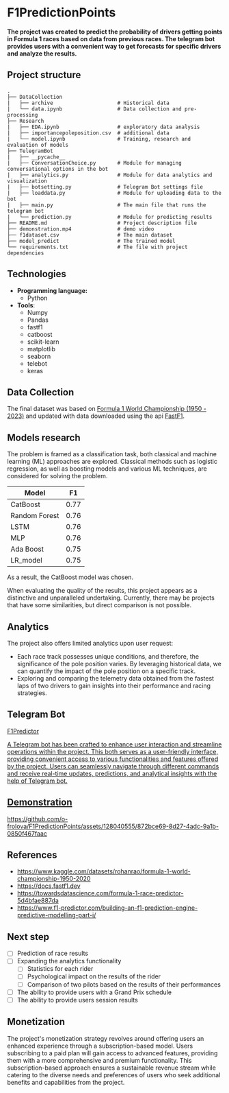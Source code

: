 # F1PredictionPoints
<b>The project was created to predict the probability of drivers getting points in Formula 1 races based on data from previous races. The telegram bot provides users with a convenient way to get forecasts for specific drivers and analyze the results.</b>
## Project structure
    
    .
    ├── DataCollection  
    |   ├── archive                     # Historical data
    |   └── data.ipynb                  # Data collection and pre-processing
    ├── Research
    |   ├── EDA.ipynb                   # exploratory data analysis
    |   ├── importancepoleposition.csv  # additional data
    |   └── model.ipynb                 # Training, research and evaluation of models
    ├── TelegramBot
    |   ├── __pycache__
    |   ├── ConversationChoice.py       # Module for managing conversational options in the bot
    |   ├── analytics.py                # Module for data analytics and visualization
    |   ├── botsetting.py               # Telegram Bot settings file
    |   ├── loaddata.py                 # Module for uploading data to the bot
    |   ├── main.py                     # The main file that runs the telegram bot
    |   └── prediction.py               # Module for predicting results
    ├── README.md                       # Project description file
    ├── demonstration.mp4               # demo video 
    ├── f1dataset.csv                   # The main dataset
    ├── model_predict                   # The trained model
    └── requirements.txt                # The file with project dependencies
    
## Technologies
 - <b>Programming language:</b>
     - Python
 - <b>Tools</b>:
     - Numpy
     - Pandas
     - fastf1
     - catboost
     - scikit-learn
     - matplotlib
     - seaborn
     - telebot
     - keras
## Data Collection
The final dataset was based on <a href="https://www.kaggle.com/datasets/rohanrao/formula-1-world-championship-1950-2020">Formula 1 World Championship (1950 - 2023)</a> and updated with data downloaded using the api <a href='https://docs.fastf1.dev'>FastF1</a>. 
## Models research
The problem is framed as a classification task, both classical and machine learning (ML) approaches are explored. Classical methods such as logistic regression, as well as boosting models and various ML techniques, are considered for solving the problem.

| Model          | F1   |
|----------------|------|
| CatBoost       | 0.77 |
| Random Forest  | 0.76 |
| LSTM           | 0.76 |
| MLP            | 0.76 |
| Ada Boost      | 0.75 |
| LR_model       | 0.75 |

As a result, the CatBoost model was chosen. 

When evaluating the quality of the results, this project appears as a distinctive and unparalleled undertaking. Currently, there may be projects that have some similarities, but direct comparison is not possible.

## Analytics
The project also offers limited analytics upon user request:
-  Each race track possesses unique conditions, and therefore, the significance of the pole position varies. By leveraging historical data, we can quantify the impact of the pole position on a specific track.
-  Exploring and comparing the telemetry data obtained from the fastest laps of two drivers to gain insights into their performance and racing strategies.
## Telegram Bot
<a href = 'https://t.me/F1PredictorBot'> F1Predictor</b>

A Telegram bot has been crafted to enhance user interaction and streamline operations within the project. This both serves as a user-friendly interface, providing convenient access to various functionalities and features offered by the project. Users can seamlessly navigate through different commands and receive real-time updates, predictions, and analytical insights with the help of Telegram bot.
## Demonstration

https://github.com/o-frolova/F1PredictionPoints/assets/128040555/872bce69-8d27-4adc-9a1b-0850f467faac

## References
- https://www.kaggle.com/datasets/rohanrao/formula-1-world-championship-1950-2020
- https://docs.fastf1.dev
- https://towardsdatascience.com/formula-1-race-predictor-5d4bfae887da
- https://www.f1-predictor.com/building-an-f1-prediction-engine-predictive-modelling-part-i/

## Next step
- [ ] Prediction of race results
- [ ] Expanding the analytics functionality
     - [ ] Statistics for each rider
     - [ ] Psychological impact on the results of the rider
     - [ ] Comparison of two pilots based on the results of their performances
- [ ] The ability to provide users with a Grand Prix schedule
- [ ] The ability to provide users session results

## Monetization
The project's monetization strategy revolves around offering users an enhanced experience through a subscription-based model. Users subscribing to a paid plan will gain access to advanced features, providing them with a more comprehensive and premium functionality. This subscription-based approach ensures a sustainable revenue stream while catering to the diverse needs and preferences of users who seek additional benefits and capabilities from the project.
